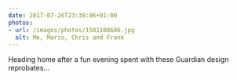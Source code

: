 ```yaml
---
date: 2017-07-26T23:38:06+01:00
photos:
- url: /images/photos/1501108686.jpg
  alt: Me, Mario, Chris and Frank
---
```

Heading home after a fun evening spent with these Guardian design reprobates…
